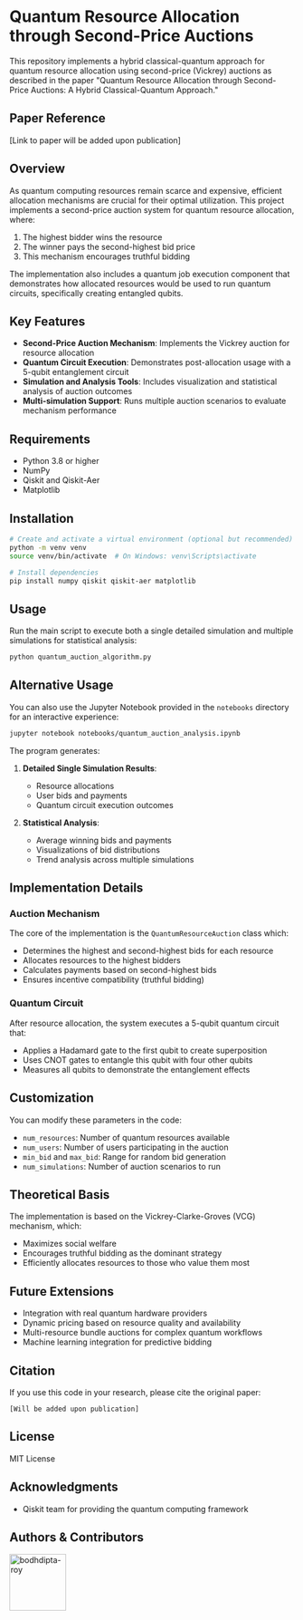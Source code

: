 # Quantum Resource Allocation through Second-Price Auctions

This repository implements a hybrid classical-quantum approach for quantum resource allocation using second-price (Vickrey) auctions as described in the paper "Quantum Resource Allocation through Second-Price Auctions: A Hybrid Classical-Quantum Approach."

## Paper Reference

[Link to paper will be added upon publication]

## Overview

As quantum computing resources remain scarce and expensive, efficient allocation mechanisms are crucial for their optimal utilization. This project implements a second-price auction system for quantum resource allocation, where:

1. The highest bidder wins the resource
2. The winner pays the second-highest bid price
3. This mechanism encourages truthful bidding

The implementation also includes a quantum job execution component that demonstrates how allocated resources would be used to run quantum circuits, specifically creating entangled qubits.

## Key Features

- **Second-Price Auction Mechanism**: Implements the Vickrey auction for resource allocation
- **Quantum Circuit Execution**: Demonstrates post-allocation usage with a 5-qubit entanglement circuit
- **Simulation and Analysis Tools**: Includes visualization and statistical analysis of auction outcomes
- **Multi-simulation Support**: Runs multiple auction scenarios to evaluate mechanism performance

## Requirements

- Python 3.8 or higher
- NumPy
- Qiskit and Qiskit-Aer
- Matplotlib

## Installation

```bash
# Create and activate a virtual environment (optional but recommended)
python -m venv venv
source venv/bin/activate  # On Windows: venv\Scripts\activate

# Install dependencies
pip install numpy qiskit qiskit-aer matplotlib
```

## Usage

Run the main script to execute both a single detailed simulation and multiple simulations for statistical analysis:

```bash
python quantum_auction_algorithm.py
```
## Alternative Usage

You can also use the Jupyter Notebook provided in the `notebooks` directory for an interactive experience:

```bash
jupyter notebook notebooks/quantum_auction_analysis.ipynb
```

The program generates:

1. **Detailed Single Simulation Results**:
   - Resource allocations
   - User bids and payments
   - Quantum circuit execution outcomes

2. **Statistical Analysis**:
   - Average winning bids and payments
   - Visualizations of bid distributions
   - Trend analysis across multiple simulations

## Implementation Details

### Auction Mechanism

The core of the implementation is the `QuantumResourceAuction` class which:
- Determines the highest and second-highest bids for each resource
- Allocates resources to the highest bidders
- Calculates payments based on second-highest bids
- Ensures incentive compatibility (truthful bidding)

### Quantum Circuit

After resource allocation, the system executes a 5-qubit quantum circuit that:
- Applies a Hadamard gate to the first qubit to create superposition
- Uses CNOT gates to entangle this qubit with four other qubits
- Measures all qubits to demonstrate the entanglement effects

## Customization

You can modify these parameters in the code:
- `num_resources`: Number of quantum resources available
- `num_users`: Number of users participating in the auction
- `min_bid` and `max_bid`: Range for random bid generation
- `num_simulations`: Number of auction scenarios to run

## Theoretical Basis

The implementation is based on the Vickrey-Clarke-Groves (VCG) mechanism, which:
- Maximizes social welfare
- Encourages truthful bidding as the dominant strategy
- Efficiently allocates resources to those who value them most

## Future Extensions

- Integration with real quantum hardware providers
- Dynamic pricing based on resource quality and availability
- Multi-resource bundle auctions for complex quantum workflows
- Machine learning integration for predictive bidding

## Citation

If you use this code in your research, please cite the original paper:

```
[Will be added upon publication]
```

## License

MIT License

## Acknowledgments

- Qiskit team for providing the quantum computing framework

## Authors & Contributors

<a href="https://github.com/bodhdipta-roy">
  <img src="https://avatars.githubusercontent.com/bodhdipta-roy" width="100px;" alt="bodhdipta-roy"/>
</a>


